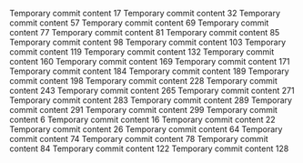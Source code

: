 Temporary commit content 17
Temporary commit content 32
Temporary commit content 57
Temporary commit content 69
Temporary commit content 77
Temporary commit content 81
Temporary commit content 85
Temporary commit content 98
Temporary commit content 103
Temporary commit content 119
Temporary commit content 132
Temporary commit content 160
Temporary commit content 169
Temporary commit content 171
Temporary commit content 184
Temporary commit content 189
Temporary commit content 198
Temporary commit content 228
Temporary commit content 243
Temporary commit content 265
Temporary commit content 271
Temporary commit content 283
Temporary commit content 289
Temporary commit content 291
Temporary commit content 299
Temporary commit content 6
Temporary commit content 16
Temporary commit content 22
Temporary commit content 26
Temporary commit content 64
Temporary commit content 74
Temporary commit content 78
Temporary commit content 84
Temporary commit content 122
Temporary commit content 128
